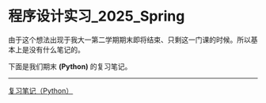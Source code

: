 # 程序设计实习_2025_Spring

由于这个想法出现于我大一第二学期期末即将结束、只剩这一门课的时候。所以基本上是没有什么笔记的。

下面是我们期末 **(Python)** 的复习笔记。

---
[复习笔记（Python）]()
